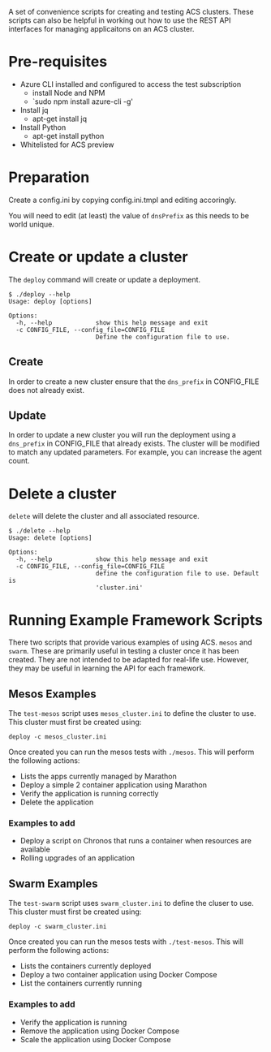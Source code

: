A set of convenience scripts for creating and testing ACS
clusters. These scripts can also be helpful in working out how to use
the REST API interfaces for managing applicaitons on an ACS cluster.

# Pre-requisites

  * Azure CLI installed and configured to access the test subscription
    * install Node and NPM
    * `sudo npm install azure-cli -g'
  * Install jq
    * apt-get install jq
  * Install Python
    * apt-get install python
  * Whitelisted for ACS preview

# Preparation

Create a config.ini by copying config.ini.tmpl and editing accoringly.

You will need to edit (at least) the value of `dnsPrefix` as this needs
to be world unique.

# Create or update a cluster

The `deploy` command will create or update a deployment. 

```
$ ./deploy --help
Usage: deploy [options]

Options:
  -h, --help            show this help message and exit
  -c CONFIG_FILE, --config_file=CONFIG_FILE
                        Define the configuration file to use.
```

## Create

In order to create a new cluster ensure that the `dns_prefix` in
CONFIG_FILE  does not already exist.

## Update

In order to update a new cluster you will run the deployment using a
`dns_prefix` in CONFIG_FILE that already exists. The cluster will be
modified to match any updated parameters. For example, you can
increase the agent count.

# Delete a cluster

`delete` will delete the cluster and all associated resource.

```
$ ./delete --help
Usage: delete [options]

Options:
  -h, --help            show this help message and exit
  -c CONFIG_FILE, --config_file=CONFIG_FILE
                        define the configuration file to use. Default is
                        'cluster.ini'
```

# Running Example Framework Scripts

There two scripts that provide various examples of using ACS.
`mesos` and `swarm`. These are primarily useful in testing a
cluster once it has been created. They are not intended to be adapted
for real-life use. However, they may be useful in learning the API for
each framework.

## Mesos Examples

The `test-mesos` script uses `mesos_cluster.ini` to define the cluster to
use. This cluster must first be created using:

```
deploy -c mesos_cluster.ini
```

Once created you can run the mesos tests with `./mesos`. This will
perform the following actions:

  * Lists the apps currently managed by Marathon
  * Deploy a simple 2 container application using Marathon
  * Verify the application is running correctly
  * Delete the application

### Examples to add

  * Deploy a script on Chronos that runs a container when resources are available
  * Rolling upgrades of an application

## Swarm Examples

The `test-swarm` script uses `swarm_cluster.ini` to define the cluser to
use. This cluster must first be created using:

```
deploy -c swarm_cluster.ini
```

Once created you can run the mesos tests with `./test-mesos`. This will
perform the following actions:

  * Lists the containers currently deployed
  * Deploy a two container application using Docker Compose
  * List the containers currently running

### Examples to add

  * Verify the application is running
  * Remove the application using Docker Compose
  * Scale the application using Docker Compose
